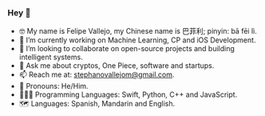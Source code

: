 ### Hey 👋

- 🤓 My name is Felipe Vallejo, my Chinese name is 巴菲利; pinyin: bā fēi lì.
- 🔭 I’m currently working on Machine Learning, CP and iOS Development.
- 🧠 I’m looking to collaborate on open-source projects and building intelligent systems.
- 💬 Ask me about cryptos, One Piece, software and startups.
- 📫 Reach me at: stephanovallejom@gmail.com.
- 🤖 Pronouns: He/Him.
- 👨🏻‍💻 Programming Languages: Swift, Python, C++ and JavaScript.
- 🗺 Languages: Spanish, Mandarin and English.
